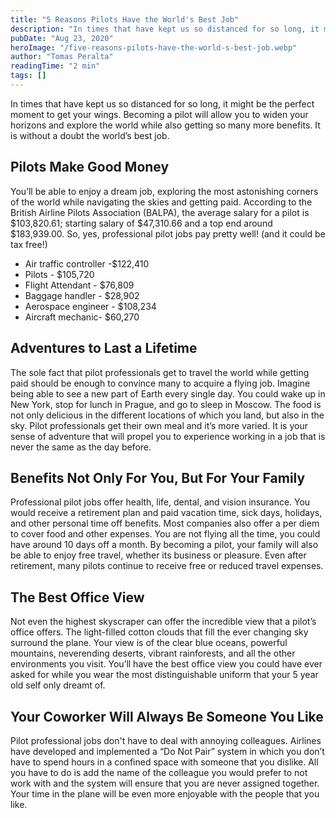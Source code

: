 ```yaml
---
title: "5 Reasons Pilots Have the World's Best Job"
description: "In times that have kept us so distanced for so long, it might be the perfect moment to get your wings. Becoming a pilot will allow you to widen your horizons and explore the world while also getting so many more benefits. It is without a doubt the world’s best job."
pubDate: "Aug 23, 2020"
heroImage: "/five-reasons-pilots-have-the-world-s-best-job.webp"
author: "Tomas Peralta"
readingTime: "2 min"
tags: []
---
```


In times that have kept us so distanced for so long, it might be the perfect moment to get your wings. Becoming a pilot will allow you to widen your horizons and explore the world while also getting so many more benefits. It is without a doubt the world’s best job.

## Pilots Make Good Money

You’ll be able to enjoy a dream job, exploring the most astonishing corners of the world while navigating the skies and getting paid. According to the British Airline Pilots Association (BALPA), the average salary for a pilot is $103,820.61; starting salary of $47,310.66 and a top end around $183,939.00. So, yes, professional pilot jobs pay pretty well! (and it could be tax free!)

- Air traffic controller -$122,410
- Pilots - $105,720
- Flight Attendant - $76,809
- Baggage handler - $28,902
- Aerospace engineer - $108,234
- Aircraft mechanic- $60,270

## Adventures to Last a Lifetime

The sole fact that pilot professionals get to travel the world while getting paid should be enough to convince many to acquire a flying job. Imagine being able to see a new part of Earth every single day. You could wake up in New York, stop for lunch in Prague, and go to sleep in Moscow. The food is not only delicious in the different locations of which you land, but also in the sky. Pilot professionals get their own meal and it’s more varied. It is your sense of adventure that will propel you to experience working in a job that is never the same as the day before.

## Benefits Not Only For You, But For Your Family

Professional pilot jobs offer health, life, dental, and vision insurance. You would receive a retirement plan and paid vacation time, sick days, holidays, and other personal time off benefits. Most companies also offer a per diem to cover food and other expenses. You are not flying all the time, you could have around 10 days off a month. By becoming a pilot, your family will also be able to enjoy free travel, whether its business or pleasure. Even after retirement, many pilots continue to receive free or reduced travel expenses.

## The Best Office View

Not even the highest skyscraper can offer the incredible view that a pilot’s office offers. The light-filled cotton clouds that fill the ever changing sky surround the plane. Your view is of the clear blue oceans, powerful mountains, neverending deserts, vibrant rainforests, and all the other environments you visit. You’ll have the best office view you could have ever asked for while you wear the most distinguishable uniform that your 5 year old self only dreamt of.

## Your Coworker Will Always Be Someone You Like

Pilot professional jobs don't have to deal with annoying colleagues. Airlines have developed and implemented a “Do Not Pair” system in which you don’t have to spend hours in a confined space with someone that you dislike. All you have to do is add the name of the colleague you would prefer to not work with and the system will ensure that you are never assigned together. Your time in the plane will be even more enjoyable with the people that you like.
